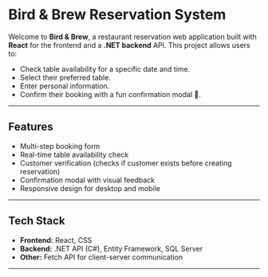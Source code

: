 # Bird & Brew Reservation System

Welcome to **Bird & Brew**, a restaurant reservation web application built with **React** for the frontend and a **.NET backend** API. This project allows users to:

- Check table availability for a specific date and time.
- Select their preferred table.
- Enter personal information.
- Confirm their booking with a fun confirmation modal 🎉.

---

## Features

- Multi-step booking form
- Real-time table availability check
- Customer verification (checks if customer exists before creating reservation)
- Confirmation modal with visual feedback
- Responsive design for desktop and mobile

---

## Tech Stack

- **Frontend:** React, CSS  
- **Backend:** .NET API (C#), Entity Framework, SQL Server  
- **Other:** Fetch API for client-server communication

---
